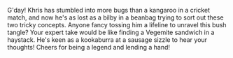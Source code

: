 G'day! Khris has stumbled into more bugs than a kangaroo in a cricket match, and now he's as lost as a bilby in a beanbag trying to sort out these two tricky concepts. Anyone fancy tossing him a lifeline to unravel this bush tangle? Your expert take would be like finding a Vegemite sandwich in a haystack. He's keen as a kookaburra at a sausage sizzle to hear your thoughts! Cheers for being a legend and lending a hand!
